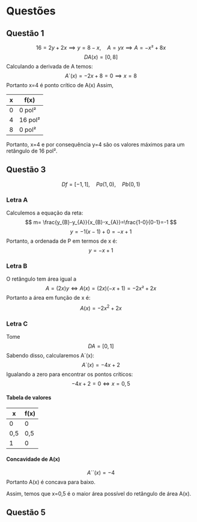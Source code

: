 # Questões
## Questão 1
$$
16=2y+2x \implies y=8-x, \quad A=yx \implies A=-x²+8x
$$
$$
DA(x)= [0, 8]
$$
Calculando a derivada de A temos:
$$
A´(x)=-2x + 8=0 \implies x=8
$$
Portanto x=4 é ponto crítico de A(x)
Assim, 

| x   | f(x)    |
| --- | ------- |
| 0   | 0  pol² |
| 4   | 16 pol² |
| 8   | 0  pol² |
Portanto, x=4 e por consequência y=4 são os valores máximos para um retângulo de 16 pol².

## Questão 3
$$
Df=[-1, 1], \quad Pa(1,0), \quad Pb(0,1)
$$
### Letra A
Calculemos a equação da reta:
$$
m= \frac{y_{B}-y_{A}}{x_{B}-x_{A}}=\frac{1-0}{0-1}=-1 
$$
$$
y=-1(x-1)+0=-x+1
$$
Portanto, a ordenada de P em termos de x é:
$$
y=-x+1
$$
### Letra B
O retângulo tem área igual a
$$
A=(2x)y \iff A(x)=(2x)(-x+1)=-2x²+2x 
$$
Portanto a área em função de x é:
$$
A(x)=-2x^2+2x
$$
### Letra C
Tome
$$
DA= [0, 1]
$$
Sabendo disso, calcularemos A´(x):
$$
A´(x)=-4x+2
$$
Igualando a zero para encontrar os pontos críticos:
$$
-4x+2=0 \iff x=0,5
$$
#### Tabela de valores

| x   | f(x) |
| --- | ---- |
| 0   | 0    |
| 0,5 | 0,5  |
| 1   | 0    |

#### Concavidade de A(x)
$$
A´´(x)=-4
$$
Portanto A(x) é concava para baixo.


Assim, temos que x=0,5 é o maior área possível do retângulo de área A(x).
## Questão 5
